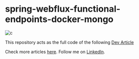 # spring-webflux-functional-endpoints-docker-mongo
![c]([https://cdn-images-1.medium.com/v2/resize:fit:800/1*WvdzS3HiT2XopkxZzpE6bA.png](https://media.dev.to/cdn-cgi/image/width=1000,height=420,fit=cover,gravity=auto,format=auto/https%3A%2F%2Fdev-to-uploads.s3.amazonaws.com%2Fuploads%2Farticles%2F7af14rdbc4h6yxput8xa.png))

This repository acts as the full code of the following [Dev Article](https://dev.to/xrio/just-a-simple-songs-api-using-spring-reactive-with-functional-endpoints-docker-and-mongodb-2hp7)

Check more articles [here](https://saadelattar.me).
Follow me on [LinkedIn](https://www.linkedin.com/in/elattar-saad/).
